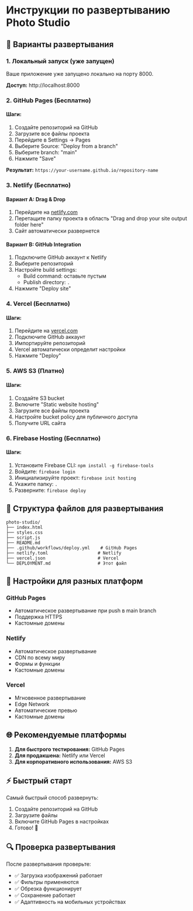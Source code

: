 # Инструкции по развертыванию Photo Studio

## 🚀 Варианты развертывания

### 1. Локальный запуск (уже запущен)

Ваше приложение уже запущено локально на порту 8000.

**Доступ:** http://localhost:8000

### 2. GitHub Pages (Бесплатно)

#### Шаги:
1. Создайте репозиторий на GitHub
2. Загрузите все файлы проекта
3. Перейдите в Settings → Pages
4. Выберите Source: "Deploy from a branch"
5. Выберите branch: "main"
6. Нажмите "Save"

**Результат:** `https://your-username.github.io/repository-name`

### 3. Netlify (Бесплатно)

#### Вариант A: Drag & Drop
1. Перейдите на [netlify.com](https://netlify.com)
2. Перетащите папку проекта в область "Drag and drop your site output folder here"
3. Сайт автоматически развернется

#### Вариант B: GitHub Integration
1. Подключите GitHub аккаунт к Netlify
2. Выберите репозиторий
3. Настройте build settings:
   - Build command: оставьте пустым
   - Publish directory: `.`
4. Нажмите "Deploy site"

### 4. Vercel (Бесплатно)

#### Шаги:
1. Перейдите на [vercel.com](https://vercel.com)
2. Подключите GitHub аккаунт
3. Импортируйте репозиторий
4. Vercel автоматически определит настройки
5. Нажмите "Deploy"

### 5. AWS S3 (Платно)

#### Шаги:
1. Создайте S3 bucket
2. Включите "Static website hosting"
3. Загрузите все файлы проекта
4. Настройте bucket policy для публичного доступа
5. Получите URL сайта

### 6. Firebase Hosting (Бесплатно)

#### Шаги:
1. Установите Firebase CLI: `npm install -g firebase-tools`
2. Войдите: `firebase login`
3. Инициализируйте проект: `firebase init hosting`
4. Укажите папку: `.`
5. Разверните: `firebase deploy`

## 📁 Структура файлов для развертывания

```
photo-studio/
├── index.html
├── styles.css
├── script.js
├── README.md
├── .github/workflows/deploy.yml    # GitHub Pages
├── netlify.toml                   # Netlify
├── vercel.json                    # Vercel
└── DEPLOYMENT.md                  # Этот файл
```

## 🔧 Настройки для разных платформ

### GitHub Pages
- Автоматическое развертывание при push в main branch
- Поддержка HTTPS
- Кастомные домены

### Netlify
- Автоматическое развертывание
- CDN по всему миру
- Формы и функции
- Кастомные домены

### Vercel
- Мгновенное развертывание
- Edge Network
- Автоматические превью
- Кастомные домены

## 🌐 Рекомендуемые платформы

1. **Для быстрого тестирования:** GitHub Pages
2. **Для продакшена:** Netlify или Vercel
3. **Для корпоративного использования:** AWS S3

## ⚡ Быстрый старт

Самый быстрый способ развернуть:

1. Создайте репозиторий на GitHub
2. Загрузите файлы
3. Включите GitHub Pages в настройках
4. Готово! 🎉

## 🔍 Проверка развертывания

После развертывания проверьте:
- ✅ Загрузка изображений работает
- ✅ Фильтры применяются
- ✅ Обрезка функционирует
- ✅ Сохранение работает
- ✅ Адаптивность на мобильных устройствах 